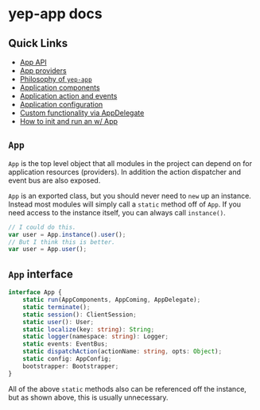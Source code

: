 # yep-app docs

## Quick Links

- [App API](#app-interface)
- [App providers](./app-providers.md)
- [Philosophy of `yep-app`](./philosphy.md)
- [Application components](./app-component.md)
- [Application action and events](./app-actions-and-events.md)
- [Application configuration](./app-config.md)
- [Custom functionality via AppDelegate](./app-delegate.md)
- [How to init and run an w/ App](./app-run.md)

## `App`

`App` is the top level object that all modules in the project can depend on for application resources (providers). In addition the action dispatcher and event bus are also exposed.

`App` is an exported class, but you should never need to `new` up an instance. Instead most modules will simply call a `static` method off of `App`. If you need access to the instance itself, you can always call `instance()`.

```javascript
// I could do this.
var user = App.instance().user();
// But I think this is better.
var user = App.user();
```

## `App` interface

```typescript
interface App {
    static run(AppComponents, AppComing, AppDelegate);
    static terminate();
    static session(): ClientSession;
    static user(): User;
    static localize(key: string): String;
    static logger(namespace: string): Logger;
    static events: EventBus;
    static dispatchAction(actionName: string, opts: Object);
    static config: AppConfig;
    bootstrapper: Bootstrapper;
}
```

All of the above `static` methods also can be referenced off the instance, but as shown above, this is usually unnecessary.

